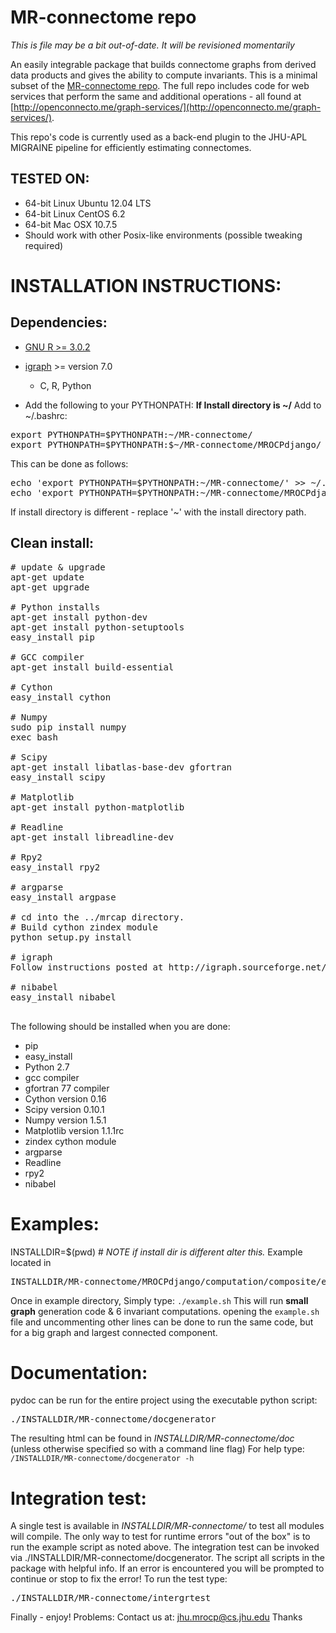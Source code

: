 MR-connectome repo
==================
*This is file may be a bit out-of-date. It will be revisioned momentarily*

An easily integrable package that builds connectome graphs from derived data
products and gives the ability to compute invariants. This is a minimal subset of the [MR-connectome repo](https://github.com/openconnectome/MR-connectome).
The full repo includes code for web services that perform the same and additional operations - all found at [http://openconnecto.me/graph-services/](http://openconnecto.me/graph-services/).

This repo's code is currently used as a back-end plugin to the JHU-APL MIGRAINE pipeline for efficiently estimating connectomes.

TESTED ON:
------------
- 64-bit Linux Ubuntu 12.04 LTS
- 64-bit Linux CentOS 6.2
- 64-bit Mac OSX 10.7.5
- Should work with other Posix-like environments (possible tweaking required)

INSTALLATION INSTRUCTIONS:
==========================
Dependencies:
-------------
- [GNU R >= 3.0.2](http://www.r-project.org/)
- [igraph](http://igraph.sourceforge.net/) >= version 7.0 
  - C, R, Python 

- Add the following to your PYTHONPATH:
**If Install directory is ~/**
Add to ~/.bashrc:
<pre>
export PYTHONPATH=$PYTHONPATH:~/MR-connectome/
export PYTHONPATH=$PYTHONPATH:$~/MR-connectome/MROCPdjango/
</pre>

This can be done as follows:
<pre>
echo 'export PYTHONPATH=$PYTHONPATH:~/MR-connectome/' >> ~/.bashrc
echo 'export PYTHONPATH=$PYTHONPATH:~/MR-connectome/MROCPdjango/' >> ~/.bashrc
</pre>

If install directory is different - replace '~' with the install directory path.

Clean install:
-------------
<pre>
# update & upgrade
apt-get update
apt-get upgrade

# Python installs
apt-get install python-dev
apt-get install python-setuptools
easy_install pip

# GCC compiler
apt-get install build-essential

# Cython
easy_install cython

# Numpy
sudo pip install numpy
exec bash

# Scipy
apt-get install libatlas-base-dev gfortran
easy_install scipy

# Matplotlib
apt-get install python-matplotlib

# Readline
apt-get install libreadline-dev

# Rpy2
easy_install rpy2

# argparse
easy_install argpase

# cd into the ../mrcap directory.
# Build cython zindex module
python setup.py install

# igraph
Follow instructions posted at http://igraph.sourceforge.net/doc/html/igraph-installation.html

# nibabel
easy_install nibabel

</pre>

The following should be installed when you are done:
- pip
- easy_install
- Python 2.7
- gcc compiler
- gfortran 77 compiler
- Cython version 0.16
- Scipy version 0.10.1
- Numpy version 1.5.1
- Matplotlib version 1.1.1rc
- zindex cython module
- argparse
- Readline
- rpy2 
- nibabel

Examples:
=========

INSTALLDIR=$(pwd) # *NOTE if install dir is different alter this.*
Example located in <pre>INSTALLDIR/MR-connectome/MROCPdjango/computation/composite/examples</pre>

Once in example directory, Simply type: `./example.sh`
This will run **small graph** generation code & 6 invariant computations.
opening the `example.sh` file and uncommenting other lines can be done to run the same code, but for a big graph and largest connected component.

Documentation:
==============
pydoc can be run for the entire project using the executable python script:
<pre>./INSTALLDIR/MR-connectome/docgenerator</pre>
The resulting html can be found in *INSTALLDIR/MR-connectome/doc* (unless otherwise specified so with a command line flag)
For help type: `/INSTALLDIR/MR-connectome/docgenerator -h`

Integration test:
=================
A single test is available in *INSTALLDIR/MR-connectome/* to test all modules will compile. The only way to test for runtime errors "out of the box" is to run the example script as noted above. The integration test can be invoked via ./INSTALLDIR/MR-connectome/docgenerator. The script all scripts in the package with helpful info. If an error is encountered you will be prompted to continue or stop to fix the error!
To run the test type:
<pre>
./INSTALLDIR/MR-connectome/intergrtest
</pre>

Finally - enjoy!
Problems: Contact us at: jhu.mrocp@cs.jhu.edu
Thanks
